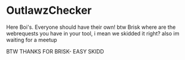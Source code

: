 # OutlawzChecker
Here Boi's. Everyone should have their own! btw Brisk where are the webrequests you have in your tool, i mean we skidded it right? also im waiting for a meetup




BTW THANKS FOR BRISK- EASY SKIDD

